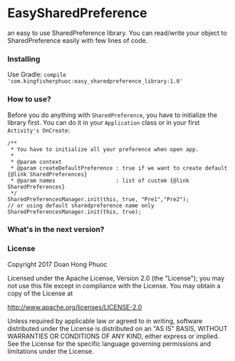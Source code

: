# EasySharedPreference
an easy to use SharedPreference library. You can read/write your object to SharedPreference easily with few lines of code.
### Installing
Use Gradle:
```compile 'com.kingfisherphuoc:easy_sharedpreference_library:1.0'```
### How to use?
Before you do anything with `SharedPreference`, you have to initialize the library first. You can do it in your `Application` class or in your first `Activity's OnCreate`: 
```
/**
 * You have to initialize all your preference when open app.
 *
 * @param context
 * @param createDefaultPreference : true if we want to create default {@link SharedPreferences}
 * @param names                   : list of custom {@link SharedPreferences}
 */
SharedPreferencesManager.init(this, true, "Pre1","Pre2"); 
// or using default sharedpreference name only
SharedPreferencesManager.init(this, true);
```

### What's in the next version?

### License
Copyright 2017 Doan Hong Phuoc

Licensed under the Apache License, Version 2.0 (the "License"); you may not use this file except in compliance with the License. You may obtain a copy of the License at

http://www.apache.org/licenses/LICENSE-2.0

Unless required by applicable law or agreed to in writing, software distributed under the License is distributed on an "AS IS" BASIS, WITHOUT WARRANTIES OR CONDITIONS OF ANY KIND, either express or implied. See the License for the specific language governing permissions and limitations under the License.
